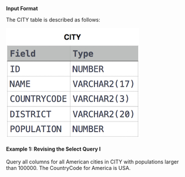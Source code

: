 **Input Format**

The CITY table is described as follows:

![alt text](https://github.com/vectormars/Hackerrank/blob/master/SOL/Basic%20Select/CITY.jpg)

#### Example 1: Revising the Select Query I

Query all columns for all American cities in CITY with populations larger than 100000. The CountryCode for America is USA.
